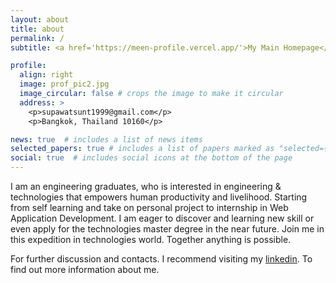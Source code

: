 ```yaml
---
layout: about
title: about
permalink: /
subtitle: <a href='https://meen-profile.vercel.app/'>My Main Homepage</a>.

profile:
  align: right
  image: prof_pic2.jpg
  image_circular: false # crops the image to make it circular
  address: >
    <p>supawatsunt1999@gmail.com</p>
    <p>Bangkok, Thailand 10160</p>

news: true  # includes a list of news items
selected_papers: true # includes a list of papers marked as "selected={true}"
social: true  # includes social icons at the bottom of the page
---
```


I am an engineering graduates, who is interested in engineering & technologies that empowers human productivity and livelihood. Starting from self learning and take on personal project to internship in Web Application Development. I am eager to discover and learning new skill or even apply for the technologies master degree in the near future. Join me in this expedition in technologies world. Together anything is possible.

For further discussion and contacts. I recommend visiting my [linkedin](https://www.linkedin.com/in/supawat-suntornlimsiri-297375205/). 
To find out more information about me.

